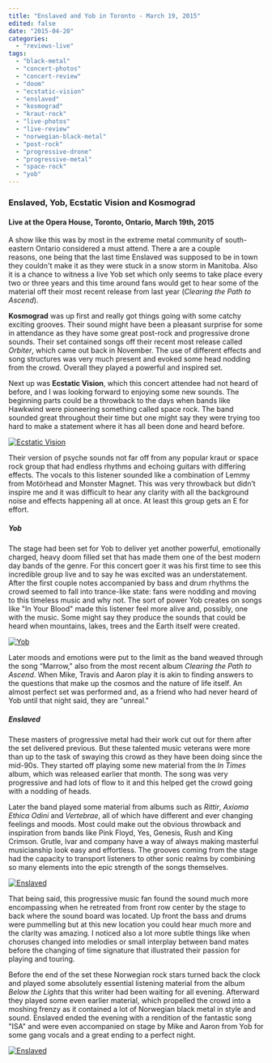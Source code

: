```yaml
---
title: "Enslaved and Yob in Toronto - March 19, 2015"
edited: false
date: "2015-04-20"
categories:
  - "reviews-live"
tags:
  - "black-metal"
  - "concert-photos"
  - "concert-review"
  - "doom"
  - "ecstatic-vision"
  - "enslaved"
  - "kosmograd"
  - "kraut-rock"
  - "live-photos"
  - "live-review"
  - "norwegian-black-metal"
  - "post-rock"
  - "progressive-drone"
  - "progressive-metal"
  - "space-rock"
  - "yob"
---
```


### Enslaved, Yob, Ecstatic Vision and Kosmograd

#### Live at the Opera House, Toronto, Ontario, March 19th, 2015

A show like this was by most in the extreme metal community of south-eastern Ontario considered a must attend. There a are a couple reasons, one being that the last time Enslaved was supposed to be in town they couldn't make it as they were stuck in a snow storm in Manitoba. Also it is a chance to witness a live Yob set which only seems to take place every two or three years and this time around fans would get to hear some of the material off their most recent release from last year (_Clearing the Path to Ascend_).

**Kosmograd** was up first and really got things going with some catchy exciting grooves. Their sound might have been a pleasant surprise for some in attendance as they have some great post-rock and progressive drone sounds. Their set contained songs off their recent most release called _Orbiter_, which came out back in November. The use of different effects and song structures was very much present and evoked some head nodding from the crowd. Overall they played a powerful and inspired set.

Next up was **Ecstatic Vision**, which this concert attendee had not heard of before, and I was looking forward to enjoying some new sounds. The beginning parts could be a throwback to the days when bands like Hawkwind were pioneering something called space rock. The band sounded great throughout their time but one might say they were trying too hard to make a statement where it has all been done and heard before.

[![Ecstatic Vision](https://hellbound.ca/wp-content/uploads/2015/04/EV-2-1024x683.jpg)](https://hellbound.ca/wp-content/uploads/2015/04/EV-2.jpg)

Their version of psyche sounds not far off from any popular kraut or space rock group that had endless rhythms and echoing guitars with differing effects. The vocals to this listener sounded like a combination of Lemmy from Motörhead and Monster Magnet. This was very throwback but didn’t inspire me and it was difficult to hear any clarity with all the background noise and effects happening all at once. At least this group gets an E for effort.

##### Yob

The stage had been set for Yob to deliver yet another powerful, emotionally charged, heavy doom filled set that has made them one of the best modern day bands of the genre. For this concert goer it was his first time to see this incredible group live and to say he was excited was an understatement. After the first couple notes accompanied by bass and drum rhythms the crowd seemed to fall into trance-like state: fans were nodding and moving to this timeless music and why not. The sort of power Yob creates on songs like "In Your Blood" made this listener feel more alive and, possibly, one with the music. Some might say they produce the sounds that could be heard when mountains, lakes, trees and the Earth itself were created.

[![Yob](https://hellbound.ca/wp-content/uploads/2015/04/Yob-5-1024x683.jpg)](https://hellbound.ca/wp-content/uploads/2015/04/Yob-5.jpg)

Later moods and emotions were put to the limit as the band weaved through the song “Marrow," also from the most recent album _Clearing the Path to Ascend_. When Mike, Travis and Aaron play it is akin to finding answers to the questions that make up the cosmos and the nature of life itself. An almost perfect set was performed and, as a friend who had never heard of Yob until that night said, they are "unreal."

##### Enslaved

These masters of progressive metal had their work cut out for them after the set delivered previous. But these talented music veterans were more than up to the task of swaying this crowd as they have been doing since the mid-90s. They started off playing some new material from the _In Times_ album, which was released earlier that month. The song was very progressive and had lots of flow to it and this helped get the crowd going with a nodding of heads.

Later the band played some material from albums such as _Rittir_, _Axioma Ethica Odini_ and _Vertebrae_, all of which have different and ever changing feelings and moods. Most could make out the obvious throwback and inspiration from bands like Pink Floyd, Yes, Genesis, Rush and King Crimson. Grutle, Ivar and company have a way of always making masterful musicianship look easy and effortless. The grooves coming from the stage had the capacity to transport listeners to other sonic realms by combining so many elements into the epic strength of the songs themselves.

[![Enslaved](https://hellbound.ca/wp-content/uploads/2015/04/Enslaved-5-1024x683.jpg)](https://hellbound.ca/wp-content/uploads/2015/04/Enslaved-5.jpg)

That being said, this progressive music fan found the sound much more encompassing when he retreated from front row center by the stage to back where the sound board was located. Up front the bass and drums were pummelling but at this new location you could hear much more and the clarity was amazing. I noticed also a lot more subtle things like when choruses changed into melodies or small interplay between band mates before the changing of time signature that illustrated their passion for playing and touring.

Before the end of the set these Norwegian rock stars turned back the clock and played some absolutely essential listening material from the album _Below the Lights_ that this writer had been waiting for all evening. Afterward they played some even earlier material, which propelled the crowd into a moshing frenzy as it contained a lot of Norwegian black metal in style and sound. Enslaved ended the evening with a rendition of the fantastic song "ISA" and were even accompanied on stage by Mike and Aaron from Yob for some gang vocals and a great ending to a perfect night.

[![Enslaved](https://hellbound.ca/wp-content/uploads/2015/04/Enslaved-6-1024x683.jpg)](https://hellbound.ca/wp-content/uploads/2015/04/Enslaved-6.jpg)
